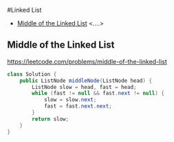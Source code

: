 #Linked List
+ [Middle of the Linked List](#middle-of-the-linked-list)
<....>
## Middle of the Linked List
https://leetcode.com/problems/middle-of-the-linked-list
```java
class Solution {
    public ListNode middleNode(ListNode head) {
        ListNode slow = head, fast = head;
        while (fast != null && fast.next != null) {
            slow = slow.next;
            fast = fast.next.next;
        }
        return slow;
    }
}
```
